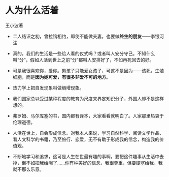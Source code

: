 # 人为什么活着

王小波著

* 二人结识之初，曾拉钩相约，即使不能做夫妻，也要做**终生的朋友**——李银河注

* 真的，我们的生活是一些给人看的仪式吗？或者叫人安分守己。不知什么叫“分”，假如人活到世上之前“分”都叫人安排好了，不如再死回去的好。

* 可是我很喜欢你，爱你。男孩子只能爱女孩子，可这不是因为——该死，生殖细胞，而是**因为她可爱，有很多非爱不可的地方**。

* 热力学上把自发现象叫做熵增现象。

* 我们国家总以受过某种程度的教育为尺度来界定知识分子，外国人却不是这样想的。

* 弗罗姆、马尔库塞的书，国内都有译本，大家看看就明白了。人家那里热衷于伦理道德。

* 人活在世上，自会形成信念。对我本人来说，学习自然科学、阅读文学作品、看人文科学的书籍，乃至旅行、恋爱，无不有助于形成我的信念，构造我的价值观。

* 不断地学习和追求，这可是人生在世最有趣的事啊，要把这件趣事从生活中去掉，倒不如把我给阉了……你有种美好的信念，我很尊重，但要硬塞给我，我就不那么乐意。
